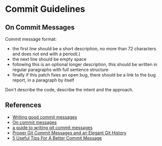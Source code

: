 Commit Guidelines
=================

## On Commit Messages

Commit message format:

 *  the first line should be a short description, no more than 72 characters and does not end with a period(.)
 *  the next line should be empty space
 *  following this is an optional longer description, this should be written in regular paragraphs with full sentence structure
 *  finally if this patch fixes an open bug, there should be a link to the bug report, in a paragraph by itself

Don't describe the code, describe the intent and the approach.

## References

 *  [Writing good commit messages](https://github.com/erlang/otp/wiki/Writing-good-commit-messages)
 *  [On commit messages](http://who-t.blogspot.com/2009/12/on-commit-messages.html)
 *  [a guide to writing git commit messages](http://blogs.gnome.org/danni/2011/10/25/a-guide-to-writing-git-commit-messages/)
 *  [Proper Git Commit Messages and an Elegant Git History ](http://ablogaboutcode.com/2011/03/23/proper-git-commit-messages-and-an-elegant-git-history/)
 *  [5 Useful Tips For A Better Commit Message](http://robots.thoughtbot.com/5-useful-tips-for-a-better-commit-message)
